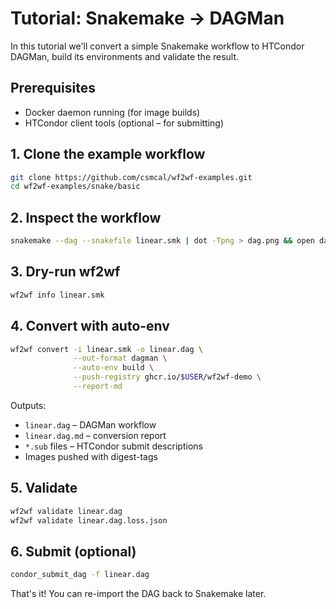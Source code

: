 # Tutorial: Snakemake → DAGMan

In this tutorial we'll convert a simple Snakemake workflow to HTCondor DAGMan, build its environments and validate the result.

## Prerequisites
* Docker daemon running (for image builds)  
* HTCondor client tools (optional – for submitting)

## 1. Clone the example workflow
```bash
git clone https://github.com/csmcal/wf2wf-examples.git
cd wf2wf-examples/snake/basic
```

## 2. Inspect the workflow
```bash
snakemake --dag --snakefile linear.smk | dot -Tpng > dag.png && open dag.png
```

## 3. Dry-run wf2wf
```bash
wf2wf info linear.smk
```

## 4. Convert with auto-env
```bash
wf2wf convert -i linear.smk -o linear.dag \
              --out-format dagman \
              --auto-env build \
              --push-registry ghcr.io/$USER/wf2wf-demo \
              --report-md
```

Outputs:
* `linear.dag` – DAGMan workflow
* `linear.dag.md` – conversion report
* `*.sub` files – HTCondor submit descriptions
* Images pushed with digest-tags

## 5. Validate
```bash
wf2wf validate linear.dag
wf2wf validate linear.dag.loss.json
```

## 6. Submit (optional)
```bash
condor_submit_dag -f linear.dag
```

That's it! You can re-import the DAG back to Snakemake later. 